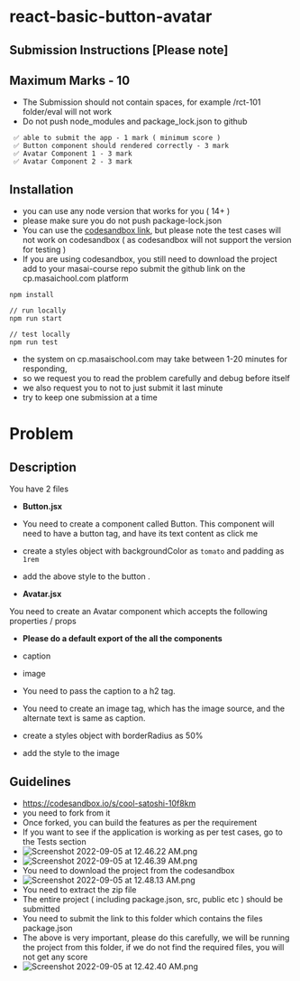 # react-basic-button-avatar

## Submission Instructions [Please note]

## Maximum Marks - 10

- The Submission should not contain spaces, for example /rct-101 folder/eval will not work
- Do not push node_modules and package_lock.json to github

```
 ✅ able to submit the app - 1 mark ( minimum score )
 ✅ Button component should rendered correctly - 3 mark
 ✅ Avatar Component 1 - 3 mark
 ✅ Avatar Component 2 - 3 mark

```

## Installation

- you can use any node version that works for you ( 14+ )
- please make sure you do not push package-lock.json
- You can use the [codesandbox link](https://codesandbox.io/s/cool-satoshi-10f8km), but please note the test cases will not work on codesandbox ( as codesandbox will not support the version for testing )
- If you are using codesandbox, you still need to download the project add to your masai-course repo submit the github link on the cp.masaichool.com platform

```
npm install

// run locally
npm run start

// test locally
npm run test

```

- the system on cp.masaischool.com may take between 1-20 minutes for responding,
- so we request you to read the problem carefully and debug before itself
- we also request you to not to just submit it last minute
- try to keep one submission at a time

# Problem

## Description

You have 2 files

- **Button.jsx**

- You need to create a component called Button. This component will need to have a button tag, and have its text content as click me
- create a styles object with backgroundColor as `tomato` and padding as `1rem`
- add the above style to the button .

- **Avatar.jsx**

You need to create an Avatar component which accepts the following properties / props

- **Please do a default export of the all the components**

- caption
- image
- You need to pass the caption to a h2 tag.  
 - You need to create an image tag, which has the image source, and the alternate text is same as caption.
- create a styles object with borderRadius as 50%
- add the style to the image

## Guidelines

- https://codesandbox.io/s/cool-satoshi-10f8km
- you need to fork from it
- Once forked, you can build the features as per the requirement
- If you want to see if the application is working as per test cases, go to the Tests section
- ![Screenshot 2022-09-05 at 12.46.22 AM.png](https://i.imgur.com/5ojQ5Bh.png)
- ![Screenshot 2022-09-05 at 12.46.39 AM.png](https://i.imgur.com/u7usF9Z.png)
- You need to download the project from the codesandbox
- ![Screenshot 2022-09-05 at 12.48.13 AM.png](https://i.imgur.com/ybDAeNI.png)
- You need to extract the zip file
- The entire project ( including package.json, src, public etc ) should be submitted
- You need to submit the link to this folder which contains the files package.json
- The above is very important, please do this carefully, we will be running the project from this folder, if we do not find the required files, you will not get any score
- ![Screenshot 2022-09-05 at 12.42.40 AM.png](https://masai-course.s3.ap-south-1.amazonaws.com/editor/uploads/2022-09-05/Screenshot%202022-09-05%20at%2012.42.40%20AM_978564.png)
